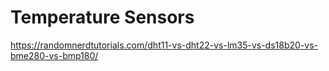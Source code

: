 # Temperature Sensors

https://randomnerdtutorials.com/dht11-vs-dht22-vs-lm35-vs-ds18b20-vs-bme280-vs-bmp180/
